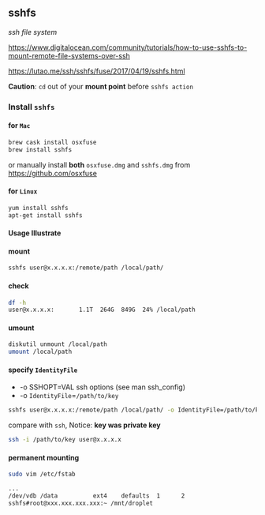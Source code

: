## sshfs
_ssh file system_

<https://www.digitalocean.com/community/tutorials/how-to-use-sshfs-to-mount-remote-file-systems-over-ssh>

<https://lutao.me/ssh/sshfs/fuse/2017/04/19/sshfs.html>

**Caution**: `cd` out of your **mount point** before `sshfs action`

### Install `sshfs`
#### for `Mac`
```bash
brew cask install osxfuse
brew install sshfs
```

or manually install **both** `osxfuse.dmg` and `sshfs.dmg` from <https://github.com/osxfuse>

#### for `Linux`
```bash
yum install sshfs
apt-get install sshfs
```

#### Usage Illustrate
#### mount
```bash
sshfs user@x.x.x.x:/remote/path /local/path/
```

#### check
```bash
df -h
user@x.x.x.x:       1.1T  264G  849G  24% /local/path
```

#### umount
```bash
diskutil unmount /local/path
umount /local/path
```

#### specify `IdentityFile`
- -o SSHOPT=VAL ssh options (see man ssh_config)
- -o `IdentityFile`=`/path/to/key`

```bash
sshfs user@x.x.x.x:/remote/path /local/path/ -o IdentityFile=/path/to/key
```

compare with `ssh`, Notice: **key was private key**

```bash
ssh -i /path/to/key user@x.x.x.x
```

#### permanent mounting
```bash
sudo vim /etc/fstab

...
/dev/vdb /data          ext4    defaults  1      2
sshfs#root@xxx.xxx.xxx.xxx:~ /mnt/droplet
```